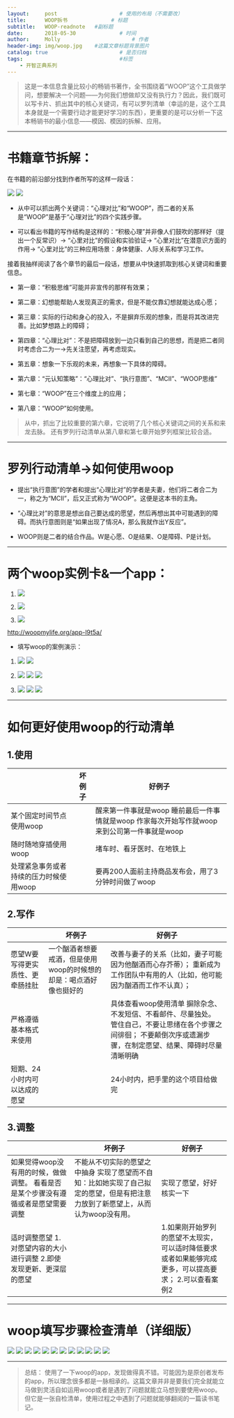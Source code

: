 ```yaml
---
layout:     post   				    # 使用的布局（不需要改）
title:      WOOP拆书 			  	# 标题
subtitle:   WOOP-readnote   #副标题
date:       2018-05-30 				# 时间
author:     Molly 						# 作者
header-img: img/woop.jpg 	#这篇文章标题背景图片
catalog: true 						# 是否归档
tags:								#标签
    - 开智正典系列   
---
```


>这是一本信息含量比较小的畅销书著作，全书围绕着“WOOP”这个工具做学问，想要解决一个问题——为何我们想做却又没有执行力？因此，我们既可以写卡片、抓出其中的核心关键词，有可以罗列清单（幸运的是，这个工具本身就是一个需要行动才能更好学习的东西），更重要的是可以分析一下这本畅销书的最小信息——模因、模因的拆解、应用。


***


# 书籍章节拆解：


在书籍的前沿部分找到作者所写的这样一段话：


![](https://i.loli.net/2018/05/29/5b0d10915ad4f.png)
![](https://i.loli.net/2018/05/29/5b0d10b32d47b.png)


- 从中可以抓出两个关键词：“心理对比”和“WOOP”，而二者的关系是“WOOP”是基于“心理对比”的四个实践步骤。


- 可以看出书籍的写作结构是这样的：“积极心理”并非像人们鼓吹的那样好（提出一个反常识）→ “心里对比”的假设和实验验证→ “心里对比”在潜意识方面的作用→ “心里对比”的三种应用场景：身体健康、人际关系和学习工作。



接着我抽样阅读了各个章节的最后一段话，想要从中快速抓取到核心关键词和重要信息。


- 第一章：“积极思维”可能并非宣传的那样有效果；


- 第二章：幻想能帮助人发现真正的需求，但是不能仅靠幻想就能达成心愿；


- 第三章：实际的行动和身心的投入，不是摒弃乐观的想象，而是将其改进完善。比如梦想路上的障碍；


- 第四章：“心理比对”：不是把障碍放到一边只看到自己的思想，而是把二者同时考虑合二为一→先关注愿望，再考虑现实。


- 第五章：想象一下乐观的未来，再想象一下具体的障碍。


- 第六章：“元认知策略”：“心理比对”、“执行意图”、“MCⅡ”、“WOOP思维”


- 第七章：“WOOP”在三个维度上的应用；


- 第八章：“WOOP”如何使用。


> 从中，抓出了比较重要的第六章，它说明了几个核心关键词之间的关系和来龙去脉。
还有罗列行动清单从第八章和第七章开始罗列框架比较合适。


***

# 罗列行动清单→如何使用woop


- 提出“执行意图”的学者和提出“心理比对”的学者是夫妻，他们将二者合二为一，称之为“MCⅡ”，后又正式称为“WOOP”。这便是这本书的主角。


- “心理比对”的意思是想出自己要达成的愿望，然后再想出其中可能遇到的障碍。而执行意图则是“如果出现了情况A，那么我就作出Y反应”。


- WOOP则是二者的结合作品。W是心愿、O是结果、O是障碍、P是计划。


***


# 两个woop实例卡&一个app：


1. ![](https://i.loli.net/2018/05/29/5b0d73cf8b309.png)


2. ![](https://i.loli.net/2018/05/29/5b0d73e638106.png)


3. ![](https://i.loli.net/2018/05/29/5b0d74037ed70.png)

<http://woopmylife.org/app-l9t5a/>


- 填写woop的案例演示：


1. ![](https://i.loli.net/2018/05/29/5b0d771d9eb6a.png)
![](https://i.loli.net/2018/05/29/5b0d7711ea8ea.png)


2. ![](https://i.loli.net/2018/05/29/5b0d77d209ad7.png)
![](https://i.loli.net/2018/05/29/5b0d77dc2f927.png)
![](https://i.loli.net/2018/05/29/5b0d77e37dcba.png)


3. ![](https://i.loli.net/2018/05/29/5b0d783a24e9b.png)
![](https://i.loli.net/2018/05/29/5b0d785548117.png)
![](https://i.loli.net/2018/05/29/5b0d787e82223.png)


***


# 如何更好使用woop的行动清单


## 1.使用

|                                        | 坏例子 | 好例子                                                       |
| -------------------------------------- | ------ | ------------------------------------------------------------ |
| 某个固定时间节点使用woop               |        | 醒来第一件事就是woop    睡前最后一件事情就是woop    作家每次开始写作就woop    来到公司第一件事就是woop |
| 随时随地穿插使用woop                   |        | 堵车时、看牙医时、在地铁上                                   |
| 处理紧急事务或者持续的压力时候使用woop |        | 要再200人面前主持商品发布会，用了3分钟时间做了woop           |


## 2.写作


|                                 | 坏例子                                                       | 好例子                                                       |
| ------------------------------- | ------------------------------------------------------------ | ------------------------------------------------------------ |
| 愿望W要写得更实质性、更牵肠挂肚 | 一个酗酒者想要戒酒，但是使用woop的时候想的却是：喝点酒好像也挺好的 | 改善与妻子的关系（比如，妻子可能因为他酗酒而心存芥蒂）；    重新成为工作团队中有用的人（比如，他可能因为酗酒而工作不认真）； |
| 严格遵循基本格式来使用          |                                                              | 具体查看woop使用清单    摒除杂念、不发短信、不看邮件、尽量独处。    管住自己，不要让思绪在各个步骤之间徘徊；    不要颠倒次序或遗漏步骤，在制定愿望、结果、障碍时尽量清晰明确 |
| 短期、24小时内可以达成的愿望    |                                                              | 24小时内，把手里的这个项目给做完                             |



## 3.调整


|                                                              | 坏例子                                                       | 好例子                                                       |
| ------------------------------------------------------------ | ------------------------------------------------------------ | ------------------------------------------------------------ |
| 如果觉得woop没有用的时候，做做调整。    看看是否是某个步骤没有遵循或者是愿望需要调整 | 不能从不切实际的愿望之中抽身    实现了愿望而不自知：比如她实现了自己拟定的愿望，但是有把注意力放到了新愿望上，从而认为woop没有用。 | 实现了愿望，好好核实一下                                     |
| 适时调整愿望    1.对愿望内容的大小进行调整    2.即使发现更新、更深层的愿望 |                                                              | 1.如果刚开始罗列的愿望不太现实，可以适时降低要求或者如果能够完成更多，可以提高要求；    2.可以查看案例2 |


***


# woop填写步骤检查清单（详细版）
![](https://i.loli.net/2018/05/30/5b0d7cb2cc55e.png)
![](https://i.loli.net/2018/05/30/5b0d7cc300ac8.png)
![](https://i.loli.net/2018/05/30/5b0d7ccbb6d2d.png)
![](https://i.loli.net/2018/05/30/5b0d7cd370f91.png)
![](https://i.loli.net/2018/05/30/5b0d7cdb41cdf.png)
![](https://i.loli.net/2018/05/30/5b0d7ce3132e9.png)
![](https://i.loli.net/2018/05/30/5b0d7cebeb3a3.png)
![](https://i.loli.net/2018/05/30/5b0d7cf4b5b27.png)
![](https://i.loli.net/2018/05/30/5b0d7d0df1648.png)
![](https://i.loli.net/2018/05/30/5b0d7d1537dfd.png)
![](https://i.loli.net/2018/05/30/5b0d7d1ae53a9.png)
![](https://i.loli.net/2018/05/30/5b0d7d234ef30.png)


***


> 总结：
使用了一下woop的app，发现做得真不错。可能因为是原创者发布的app，所以理念很多都是一脉相承的。这篇文章并非是要我们完全就能立马做到灵活自如运用woop或者是遇到了问题就能立马想到要使用woop。但它是一张自检清单，使用过程之中遇到了问题就能够翻阅的一篇读书笔记。
